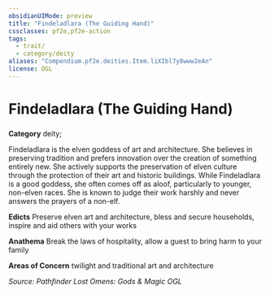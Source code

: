 ```yaml
---
obsidianUIMode: preview
title: "Findeladlara (The Guiding Hand)"
cssclasses: pf2e,pf2e-action
tags:
  - trait/
  - category/deity
aliases: "Compendium.pf2e.deities.Item.liXIbl7y8www2eAn"
license: OGL
---
```

# Findeladlara (The Guiding Hand)

### 

**Category** deity; 




Findeladlara is the elven goddess of art and architecture. She believes in preserving tradition and prefers innovation over the creation of something entirely new. She actively supports the preservation of elven culture through the protection of their art and historic buildings. While Findeladlara is a good goddess, she often comes off as aloof, particularly to younger, non-elven races. She is known to judge their work harshly and never answers the prayers of a non-elf.

**Edicts** Preserve elven art and architecture, bless and secure households, inspire and aid others with your works

**Anathema** Break the laws of hospitality, allow a guest to bring harm to your family

**Areas of Concern** twilight and traditional art and architecture

*Source: Pathfinder Lost Omens: Gods & Magic*
*OGL*